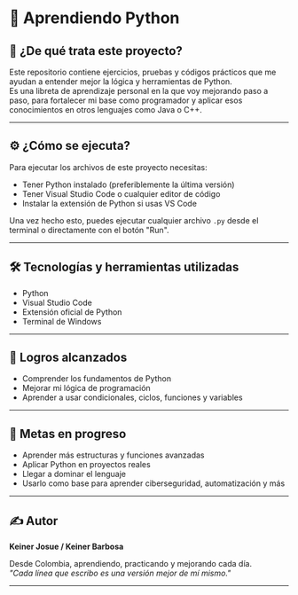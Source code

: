 # 🐍 Aprendiendo Python

## 🧠 ¿De qué trata este proyecto?

Este repositorio contiene ejercicios, pruebas y códigos prácticos que me ayudan a entender mejor la lógica y herramientas de Python.  
Es una libreta de aprendizaje personal en la que voy mejorando paso a paso, para fortalecer mi base como programador y aplicar esos conocimientos en otros lenguajes como Java o C++.

---

## ⚙️ ¿Cómo se ejecuta?

Para ejecutar los archivos de este proyecto necesitas:

- Tener Python instalado (preferiblemente la última versión)
- Tener Visual Studio Code o cualquier editor de código
- Instalar la extensión de Python si usas VS Code

Una vez hecho esto, puedes ejecutar cualquier archivo `.py` desde el terminal o directamente con el botón "Run".

---

## 🛠️ Tecnologías y herramientas utilizadas

- Python
- Visual Studio Code
- Extensión oficial de Python
- Terminal de Windows

---

## 🎯 Logros alcanzados

- Comprender los fundamentos de Python
- Mejorar mi lógica de programación
- Aprender a usar condicionales, ciclos, funciones y variables

---

## 🚀 Metas en progreso

- Aprender más estructuras y funciones avanzadas
- Aplicar Python en proyectos reales
- Llegar a dominar el lenguaje
- Usarlo como base para aprender ciberseguridad, automatización y más

---

## ✍️ Autor

**Keiner Josue / Keiner Barbosa**

Desde Colombia, aprendiendo, practicando y mejorando cada día.  
_"Cada línea que escribo es una versión mejor de mí mismo."_

---

